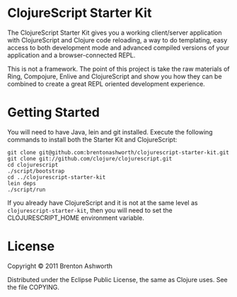 # ClojureScript Starter Kit

The ClojureScript Starter Kit gives you a working client/server application 
with ClojureScript and Clojure code reloading, a way to do templating, easy
access to both development mode and advanced compiled versions of your
application and a browser-connected REPL.

This is not a framework. The point of this project is take the raw
materials of Ring, Compojure, Enlive and ClojureScript and show you
how they can be combined to create a great REPL oriented development
experience.

# Getting Started

You will need to have Java, lein and git installed. Execute the following commands
to install both the Starter Kit and ClojureScript:

    git clone git@github.com:brentonashworth/clojurescript-starter-kit.git
    git clone git://github.com/clojure/clojurescript.git
    cd clojurescript
    ./script/bootstrap
    cd ../clojurescript-starter-kit
    lein deps
    ./script/run
    
If you already have ClojureScript and it is not at the same level as
`clojurescript-starter-kit`, then you will need to set the
CLOJURESCRIPT_HOME environment variable.

# License

Copyright © 2011 Brenton Ashworth

Distributed under the Eclipse Public License, the same as Clojure uses. See the file COPYING.